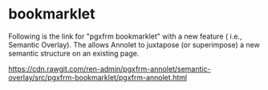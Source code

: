 # bookmarklet
Following is the link for "pgxfrm bookmarklet" with a new feature ( i.e., Semantic Overlay).
The allows Annolet to juxtapose (or superimpose) a new semantic structure on an existing page.

https://cdn.rawgit.com/ren-admin/pgxfrm-annolet/semantic-overlay/src/pgxfrm-bookmarklet/pgxfrm-annolet.html